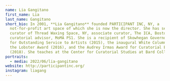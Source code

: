 ```yaml
---
name: Lia Gangitano
first_name: Lia
last_name: Gangitano
short_bio: In 2001, **Lia Gangitano** founded PARTICIPANT INC, NY, a
  not-for-profit art space of which she is now the director. She has served as
  curator of Thread Waxing Space, NY, associate curator, The ICA, Boston, and
  curatorial advisor, MoMA PS1. She is a recipient of Skowhegan Governors’ Award
  for Outstanding Service to Artists (2015), the inaugural White Columns/Shoot
  the Lobster Award (2016), and the Audrey Irmas Award for Curatorial Excellence
  (2018). She teaches at the Center for Curatorial Studies at Bard College.
portraits:
  - media: 2022/06/lia-gangitano
website: http://participantinc.org/
instagram: liagang
---
```

